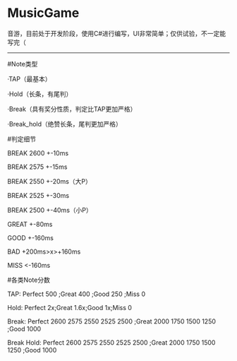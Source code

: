 # MusicGame
音游，目前处于开发阶段，使用C#进行编写，UI非常简单；仅供试验，不一定能写完（

-----------------------------------------------------------------

#Note类型

·TAP（最基本）

·Hold（长条，有尾判）

·Break（具有奖分性质，判定比TAP更加严格）

·Break_hold（绝赞长条，尾判更加严格）

#判定细节

BREAK 2600       +-10ms

BREAK 2575       +-15ms

BREAK 2550       +-20ms（大P）

BREAK 2525       +-30ms

BREAK 2500       +-40ms（小P）

GREAT            +-80ms

GOOD             +-160ms

BAD              +200ms>x>+160ms

MISS              <-160ms

#各类Note分数

TAP: Perfect 500 ;Great 400 ;Good 250 ;Miss 0

Hold: Perfect 2x;Great 1.6x;Good 1x;Miss 0

Break: Perfect 2600 2575 2550 2525 2500 ;Great 2000 1750 1500 1250 ;Good 1000

Break Hold: Perfect 2600 2575 2550 2525 2500 ;Great 2000 1750 1500 1250 ;Good 1000
